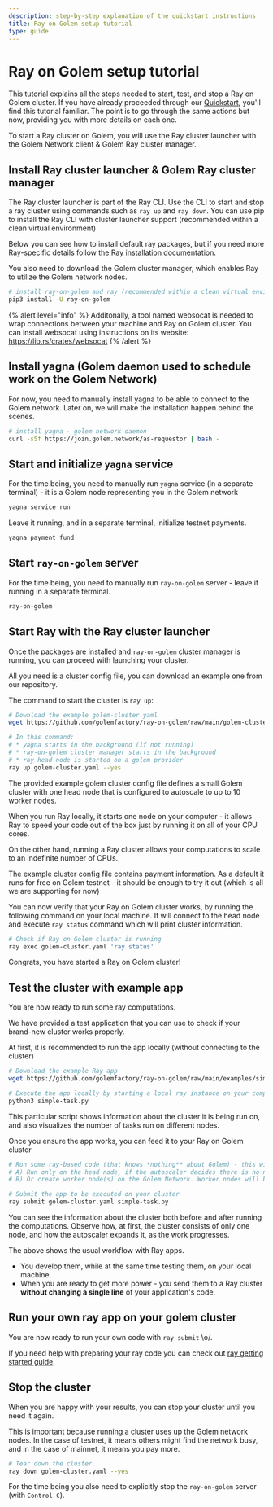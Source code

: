 ```yaml
---
description: step-by-step explanation of the quickstart instructions
title: Ray on Golem setup tutorial
type: guide 
---
```


# Ray on Golem setup tutorial 

This tutorial explains all the steps needed to start, test, and stop a Ray on Golem cluster. 
If you have already proceeded through our [Quickstart](/docs/creators/ray/quickstart), you'll find this tutorial familiar. 
The point is to go through the same actions but now, providing you with more details on each one.

To start a Ray cluster on Golem, you will use the Ray cluster launcher with the Golem Network client & Golem Ray cluster manager.

## Install Ray cluster launcher & Golem Ray cluster manager

The Ray cluster launcher is part of the Ray CLI. Use the CLI to start and stop a ray cluster using commands such as `ray up` and `ray down`. 
You can use pip to install the Ray CLI with cluster launcher support (recommended within a clean virtual environment)

Below you can see how to install default ray packages, but if you need more Ray-specific details follow [the Ray installation documentation](https://docs.ray.io/en/latest/ray-overview/installation.html#installation).

You also need to download the Golem cluster manager, which enables Ray to utilize the Golem network nodes.

```bash
# install ray-on-golem and ray (recommended within a clean virtual environment)
pip3 install -U ray-on-golem
```

{% alert level="info" %}
Additonally, a tool named websocat is needed to wrap connections between your machine and Ray on Golem cluster.
You can install websocat using instructions on its website: https://lib.rs/crates/websocat
{% /alert %}

## Install yagna (Golem daemon used to schedule work on the Golem Network)

For now, you need to manually install yagna to be able to connect to the Golem network.
Later on, we will make the installation happen behind the scenes.

```bash
# install yagna - golem network daemon
curl -sSf https://join.golem.network/as-requestor | bash -
```

## Start and initialize `yagna` service

For the time being, you need to manually run `yagna` service (in a separate terminal) - it is a Golem node representing you in the Golem network

```bash
yagna service run
```

Leave it running, and in a separate terminal, initialize testnet payments.
```bash
yagna payment fund
```

## Start `ray-on-golem` server

For the time being, you need to manually run `ray-on-golem` server - leave it running in a separate terminal.

```bash
ray-on-golem
```

## Start Ray with the Ray cluster launcher

Once the packages are installed and `ray-on-golem` cluster manager is running, you can proceed with launching your cluster.

All you need is a cluster config file, you can download an example one from our repository.

The command to start the cluster is `ray up`:

```bash
# Download the example golem-cluster.yaml
wget https://github.com/golemfactory/ray-on-golem/raw/main/golem-cluster.yaml

# In this command:
# * yagna starts in the background (if not running)
# * ray-on-golem cluster manager starts in the background
# * ray head node is started on a golem provider
ray up golem-cluster.yaml --yes

```

The provided example golem cluster config file defines a small Golem cluster with one head node 
that is configured to autoscale to up to 10 worker nodes.

When you run Ray locally, it starts one node on your computer - it allows Ray to speed your code out of the box just by running it on all of your CPU cores.

On the other hand, running a Ray cluster allows your computations to scale to an indefinite number of CPUs.

The example cluster config file contains payment information. As a default it runs for free on Golem testnet - it should be enough to try it out (which is all we are supporting for now)

You can now verify that your Ray on Golem cluster works, by running the following command on your local machine. 
It will connect to the head node and execute `ray status` command which will print cluster information.

```bash
# Check if Ray on Golem cluster is running 
ray exec golem-cluster.yaml 'ray status'

```

Congrats, you have started a Ray on Golem cluster!



## Test the cluster with example app

You are now ready to run some ray computations. 

We have provided a test application that you can use to check if your brand-new cluster works properly.

At first, it is recommended to run the app locally (without connecting to the cluster)

```bash
# Download the example Ray app
wget https://github.com/golemfactory/ray-on-golem/raw/main/examples/simple-task.py 

# Execute the app locally by starting a local ray instance on your computer
python3 simple-task.py
```

This particular script shows information about the cluster it is being run on, and also visualizes the number of tasks run on different nodes.

Once you ensure the app works, you can feed it to your Ray on Golem cluster

```bash
# Run some ray-based code (that knows *nothing** about Golem) - this will either:
# A) Run only on the head node, if the autoscaler decides there is no need for a worker node
# B) Or create worker node(s) on the Golem Network. Worker nodes will be later auto-terminated by the autoscaler

# Submit the app to be executed on your cluster
ray submit golem-cluster.yaml simple-task.py
```

You can see the information about the cluster both before and after running the computations.
Observe how, at first, the cluster consists of only one node, and how the autoscaler expands it, as the work progresses.

The above shows the usual workflow with Ray apps.
- You develop them, while at the same time testing them, on your local machine.
- When you are ready to get more power - you send them to a Ray cluster **without changing a single line** of your application's code.

## Run your own ray app on your golem cluster

You are now ready to run your own code with `ray submit` \o/.

If you need help with preparing your ray code you can check out [ray getting started guide](https://docs.ray.io/en/latest/ray-core/walkthrough.html). 


## Stop the cluster

When you are happy with your results, you can stop your cluster until you need it again.

This is important because running a cluster uses up the Golem network nodes. In the case of testnet, it means others might find the network busy, and in the case of mainnet, it means you pay more.

```bash
# Tear down the cluster.
ray down golem-cluster.yaml --yes
```

For the time being you also need to explicitly stop the `ray-on-golem` server (with `Control-C`).


